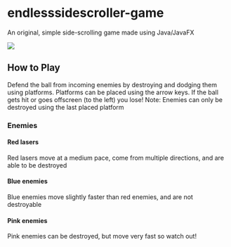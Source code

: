 # endlesssidescroller-game

An original, simple side-scrolling game made using Java/JavaFX

![](game.gif)

## How to Play

Defend the ball from incoming enemies by destroying and dodging them using platforms. Platforms can be placed using the arrow keys. If the ball gets hit or goes offscreen (to the left) you lose! Note: Enemies can only be destroyed using the last placed platform

### Enemies

#### Red lasers

Red lasers move at a medium pace, come from multiple directions, and are able to be destroyed

#### Blue enemies

Blue enemies move slightly faster than red enemies, and are not destroyable

#### Pink enemies

Pink enemies can be destroyed, but move very fast so watch out! 


